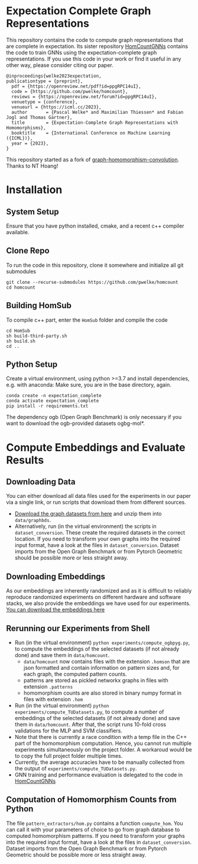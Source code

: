 # Expectation Complete Graph Representations
This repository contains the code to compute graph representations that are complete in expectation. 
Its sister repository [HomCountGNNs](https://github.com/ocatias/HomCountGNNs) contains the code to train GNNs using the expectation-complete graph representations.
If you use this code in your work or find it useful in any other way, please consider citing our paper.

```
@inproceedings{welke2023expectation,
publicationtype = {preprint},
  pdf = {https://openreview.net/pdf?id=ppgRPC14uI},
  code = {https://github.com/pwelke/homcount},
  reviews = {https://openreview.net/forum?id=ppgRPC14uI},
  venuetype = {conference},
  venueurl = {https://icml.cc/2023},
  author       = {Pascal Welke* and Maximilian Thiessen* and Fabian Jogl and Thomas Gärtner},
  title        = {Expectation-Complete Graph Representations with Homomorphisms},
  booktitle    = {International Conference on Machine Learning ({ICML})},
  year = {2023},  
}
```

This repository started as a fork of [graph-homomorphism-convolution](https://github.com/gear/graph-homomorphism-network). Thanks to NT Hoang!


# Installation


## System Setup
Ensure that you have python installed, cmake, and a recent c++ compiler available.


## Clone Repo
To run the code in this repository, clone it somewhere and initialize all git submodules
```
git clone --recurse-submodules https://github.com/pwelke/homcount
cd homcount
```

## Building HomSub
To compile c++ part, enter the `HomSub` folder and compile the code

```
cd HomSub
sh build-third-party.sh
sh build.sh
cd ..
```

## Python Setup

Create a virtual environment, using python >=3.7 and install dependencies, e.g. with anaconda:
Make sure, you are in the base directory, again.

```
conda create -n expectation_complete
conda activate expectation_complete
pip install -r requirements.txt
```

The dependency ogb (Open Graph Benchmark) is only necessary if you want to download the ogb-provided datasets ogbg-mol*.


# Compute Embeddings and Evaluate Results

## Downloading Data
You can either download all data files used for the experiments in our paper via a single link, or run scripts that download them from different sources.

- [Download the graph datasets from here](https://owncloud.tuwien.ac.at/index.php/s/TJH1sipejpAOfdR) and unzip them into `data/graphbds`.
- Alternatively, run (in the virtual environment) the scripts in `dataset_conversion`. These create the required datasets in the correct location. 
If you need to transform your own graphs into the required input format, have a look at the files in `dataset_conversion`. Dataset imports from the Open Graph Benchmark or from Pytorch Geometric should be possible more or less straight away. 


## Downloading Embeddings
As our embeddings are inherently randomized and as it is difficult to reliably reproduce randomized experiments on different hardware and software stacks, we also provide the embeddings we have used for our experiments. [You can download the embeddings here](https://owncloud.tuwien.ac.at/index.php/s/ok2VdgS7qTJXd0i)


## Rerunning our Experiments from Shell
- Run (in the virtual environment) `python experiments/compute_ogbpyg.py`, to compute the embeddings of the selected datasets (if not already done) and save them in `data/homcount`.
    - `data/homcount` now contains files with the extension `.homson` that are json formatted and contain information on pattern sizes and, for each graph, the computed pattern counts. 
    - patterns are stored as pickled networkx graphs in files with extension `.patterns`
    - homomorphism counts are also stored in binary numpy format in files with extension `.hom`
- Run (in the virtual environment) `python experiments/compute_TUDatasets.py`, to compute a number of embeddings of the selected datasets (if not already done) and save them in `data/homcount`. After that, the script runs 10-fold cross validations for the MLP and SVM classifiers. 
- Note that there is currently a race condition with a temp file in the C++ part of the homomorphism computation. Hence, you cannot run multiple experiments simultaneously on the project folder. A workaroud would be to copy the full project folder multiple times.
- Currently, the average accuracies have to be manually collected from the output of `experiments/compute_TUDatasets.py`.
- GNN training and performance evaluation is delegated to the code in [HomCountGNNs](https://github.com/ocatias/HomCountGNNs)


## Computation of Homomorphism Counts from Python
The file `pattern_extractors/hom.py` contains a function `compute_hom`. You can call it with your parameters of choice to go from graph database to computed homomorphism patterns.
If you need to transform your graphs into the required input format, have a look at the files in `dataset_conversion`. Dataset imports from the Open Graph Benchmark or from Pytorch Geometric should be possible more or less straight away. 



